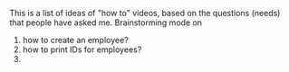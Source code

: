 This is a list of ideas of "how to" videos, based on the questions (needs) that people have asked me. Brainstorming mode on

1. how to create an employee?
2. how to print IDs for employees?
3. 